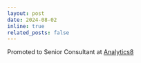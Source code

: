 ```yaml
---
layout: post
date: 2024-08-02
inline: true
related_posts: false
---
```


Promoted to Senior Consultant at [Analytics8](https://www.analytics8.com)